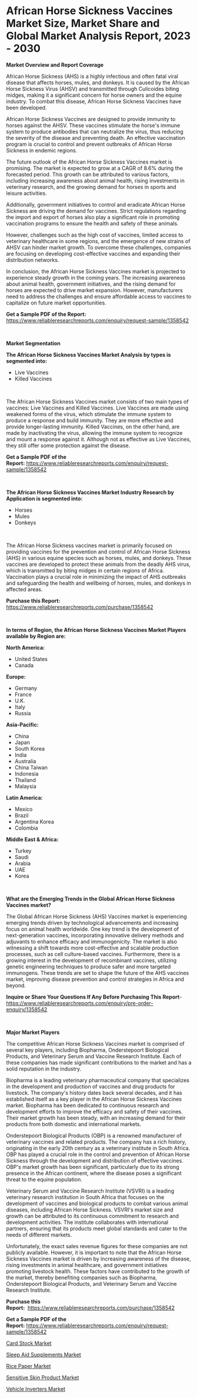 <p><h1>African Horse Sickness Vaccines Market Size, Market Share and Global Market Analysis Report, 2023 - 2030</h1></p><p><strong>Market Overview and Report Coverage</strong></p>
<p><p>African Horse Sickness (AHS) is a highly infectious and often fatal viral disease that affects horses, mules, and donkeys. It is caused by the African Horse Sickness Virus (AHSV) and transmitted through Culicoides biting midges, making it a significant concern for horse owners and the equine industry. To combat this disease, African Horse Sickness Vaccines have been developed.</p><p>African Horse Sickness Vaccines are designed to provide immunity to horses against the AHSV. These vaccines stimulate the horse's immune system to produce antibodies that can neutralize the virus, thus reducing the severity of the disease and preventing death. An effective vaccination program is crucial to control and prevent outbreaks of African Horse Sickness in endemic regions.</p><p>The future outlook of the African Horse Sickness Vaccines market is promising. The market is expected to grow at a CAGR of 8.6% during the forecasted period. This growth can be attributed to various factors, including increasing awareness about animal health, rising investments in veterinary research, and the growing demand for horses in sports and leisure activities.</p><p>Additionally, government initiatives to control and eradicate African Horse Sickness are driving the demand for vaccines. Strict regulations regarding the import and export of horses also play a significant role in promoting vaccination programs to ensure the health and safety of these animals.</p><p>However, challenges such as the high cost of vaccines, limited access to veterinary healthcare in some regions, and the emergence of new strains of AHSV can hinder market growth. To overcome these challenges, companies are focusing on developing cost-effective vaccines and expanding their distribution networks.</p><p>In conclusion, the African Horse Sickness Vaccines market is projected to experience steady growth in the coming years. The increasing awareness about animal health, government initiatives, and the rising demand for horses are expected to drive market expansion. However, manufacturers need to address the challenges and ensure affordable access to vaccines to capitalize on future market opportunities.</p></p>
<p><strong>Get a Sample PDF of the Report:</strong> <a href="https://www.reliableresearchreports.com/enquiry/request-sample/1358542">https://www.reliableresearchreports.com/enquiry/request-sample/1358542</a></p>
<p>&nbsp;</p>
<p><strong>Market Segmentation</strong></p>
<p><strong>The African Horse Sickness Vaccines Market Analysis by types is segmented into:</strong></p>
<p><ul><li>Live Vaccines</li><li>Killed Vaccines</li></ul></p>
<p>&nbsp;</p>
<p><p>The African Horse Sickness Vaccines market consists of two main types of vaccines: Live Vaccines and Killed Vaccines. Live Vaccines are made using weakened forms of the virus, which stimulate the immune system to produce a response and build immunity. They are more effective and provide longer-lasting immunity. Killed Vaccines, on the other hand, are made by inactivating the virus, allowing the immune system to recognize and mount a response against it. Although not as effective as Live Vaccines, they still offer some protection against the disease.</p></p>
<p><strong>Get a Sample PDF of the Report:</strong>&nbsp;<a href="https://www.reliableresearchreports.com/enquiry/request-sample/1358542">https://www.reliableresearchreports.com/enquiry/request-sample/1358542</a></p>
<p>&nbsp;</p>
<p><strong>The African Horse Sickness Vaccines Market Industry Research by Application is segmented into:</strong></p>
<p><ul><li>Horses</li><li>Mules</li><li>Donkeys</li></ul></p>
<p>&nbsp;</p>
<p><p>The African Horse Sickness vaccines market is primarily focused on providing vaccines for the prevention and control of African Horse Sickness (AHS) in various equine species such as horses, mules, and donkeys. These vaccines are developed to protect these animals from the deadly AHS virus, which is transmitted by biting midges in certain regions of Africa. Vaccination plays a crucial role in minimizing the impact of AHS outbreaks and safeguarding the health and wellbeing of horses, mules, and donkeys in affected areas.</p></p>
<p><strong>Purchase this Report:</strong>&nbsp; <a href="https://www.reliableresearchreports.com/purchase/1358542">https://www.reliableresearchreports.com/purchase/1358542</a></p>
<p>&nbsp;</p>
<p><strong>In terms of Region, the African Horse Sickness Vaccines Market Players available by Region are:</strong></p>
<p>
    <p> <strong> North America: </strong>
        <ul>
            <li>United States</li>
            <li>Canada</li>
        </ul>
        </p> 
    <p> <strong> Europe: </strong>
        <ul>
            <li>Germany</li>
            <li>France</li>
            <li>U.K.</li>
            <li>Italy</li>
            <li>Russia</li>
        </ul>
        </p> 
    <p> <strong> Asia-Pacific: </strong>
        <ul>
            <li>China</li>
            <li>Japan</li>
            <li>South Korea</li>
            <li>India</li>
            <li>Australia</li>
            <li>China Taiwan</li>
            <li>Indonesia</li>
            <li>Thailand</li>
            <li>Malaysia</li>
        </ul>
        </p> 
    <p> <strong> Latin America: </strong>
        <ul>
            <li>Mexico</li>
            <li>Brazil</li>
            <li>Argentina Korea</li>
            <li>Colombia</li>
        </ul>
        </p> 
    <p> <strong> Middle East & Africa: </strong>
        <ul>
            <li>Turkey</li>
            <li>Saudi</li>
            <li>Arabia</li>
            <li>UAE</li>
            <li>Korea</li>
        </ul>
    </p>
    </p>
<p>&nbsp;</p>
<p><strong>What are the Emerging Trends in the Global African Horse Sickness Vaccines market?</strong></p>
<p><p>The Global African Horse Sickness (AHS) Vaccines market is experiencing emerging trends driven by technological advancements and increasing focus on animal health worldwide. One key trend is the development of next-generation vaccines, incorporating innovative delivery methods and adjuvants to enhance efficacy and immunogenicity. The market is also witnessing a shift towards more cost-effective and scalable production processes, such as cell culture-based vaccines. Furthermore, there is a growing interest in the development of recombinant vaccines, utilizing genetic engineering techniques to produce safer and more targeted immunogens. These trends are set to shape the future of the AHS vaccines market, improving disease prevention and control strategies in Africa and beyond.</p></p>
<p><strong>Inquire or Share Your Questions If Any Before Purchasing This Report</strong>- <a href="https://www.reliableresearchreports.com/enquiry/pre-order-enquiry/1358542">https://www.reliableresearchreports.com/enquiry/pre-order-enquiry/1358542</a></p>
<p>&nbsp;</p>
<p><strong>Major Market Players</strong></p>
<p><p>The competitive African Horse Sickness Vaccines market is comprised of several key players, including Biopharma, Onderstepoort Biological Products, and Veterinary Serum and Vaccine Research Institute. Each of these companies has made significant contributions to the market and has a solid reputation in the industry.</p><p>Biopharma is a leading veterinary pharmaceutical company that specializes in the development and production of vaccines and drug products for livestock. The company's history dates back several decades, and it has established itself as a key player in the African Horse Sickness Vaccines market. Biopharma has been dedicated to continuous research and development efforts to improve the efficacy and safety of their vaccines. Their market growth has been steady, with an increasing demand for their products from both domestic and international markets.</p><p>Onderstepoort Biological Products (OBP) is a renowned manufacturer of veterinary vaccines and related products. The company has a rich history, originating in the early 20th century as a veterinary institute in South Africa. OBP has played a crucial role in the control and prevention of African Horse Sickness through the development and distribution of effective vaccines. OBP's market growth has been significant, particularly due to its strong presence in the African continent, where the disease poses a significant threat to the equine population.</p><p>Veterinary Serum and Vaccine Research Institute (VSVRI) is a leading veterinary research institution in South Africa that focuses on the development of vaccines and biological products to combat various animal diseases, including African Horse Sickness. VSVRI's market size and growth can be attributed to its continuous commitment to research and development activities. The institute collaborates with international partners, ensuring that its products meet global standards and cater to the needs of different markets.</p><p>Unfortunately, the exact sales revenue figures for these companies are not publicly available. However, it is important to note that the African Horse Sickness Vaccines market is driven by increasing awareness of the disease, rising investments in animal healthcare, and government initiatives promoting livestock health. These factors have contributed to the growth of the market, thereby benefiting companies such as Biopharma, Onderstepoort Biological Products, and Veterinary Serum and Vaccine Research Institute.</p></p>
<p><strong>Purchase this Report:</strong>&nbsp;&nbsp;<a href="https://www.reliableresearchreports.com/purchase/1358542">https://www.reliableresearchreports.com/purchase/1358542</a></p>
<p></p>
<p><strong>Get a Sample PDF of the Report:</strong>&nbsp;<a href="https://www.reliableresearchreports.com/enquiry/request-sample/1358542">https://www.reliableresearchreports.com/enquiry/request-sample/1358542</a></p>
<p><p><a href="https://www.linkedin.com/pulse/card-stock-market-challenges-opportunities-growth-drivers-pnqce/">Card Stock Market</a></p><p><a href="https://medium.com/@malliekozey2023/sleep-aid-supplements-market-size-growth-forecast-2023-2030-86ada7842916">Sleep Aid Supplements Market</a></p><p><a href="https://www.linkedin.com/pulse/rice-paper-market-research-report-unlocks-analysis-financial-dx96e/">Rice Paper Market</a></p><p><a href="https://www.linkedin.com/pulse/sensitive-skin-product-market-size-growth-forecast-from-iocle/">Sensitive Skin Product Market</a></p><p><a href="https://medium.com/@shanieprice69879/vehicle-inverters-market-size-growth-forecast-2023-2030-e21e380dd561">Vehicle Inverters Market</a></p></p>